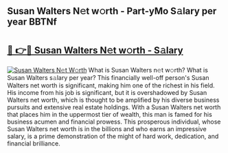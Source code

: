 ## Susan Walters N𝚎t w𝚘rth - Part-yMo S𝚊lary per year BBTNf

# <h2><a href="http://gc04by.nevu.top/?p=Susan+Walters">🔗 👉🔴 Susan Walters N𝚎t w𝚘rth - S𝚊lary</a></h2>

[![Susan Walters N𝚎t W𝚘rth](https://i.imgur.com/Oavwk0R.jpeg)](http://gc04by.nevu.top/?p=Susan+Walters)
What is Susan Walters n𝚎t w𝚘rth? What is Susan Walters s𝚊lary per year?
This financially well-off person's Susan Walters net worth is significant, making him one of the richest in his field. His income from his job is significant, but it is overshadowed by Susan Walters net worth, which is thought to be amplified by his diverse business pursuits and extensive real estate holdings. With a Susan Walters net worth that places him in the uppermost tier of wealth, this man is famed for his business acumen and financial prowess. This prosperous individual, whose Susan Walters net worth is in the billions and who earns an impressive salary, is a prime demonstration of the might of hard work, dedication, and financial brilliance.
